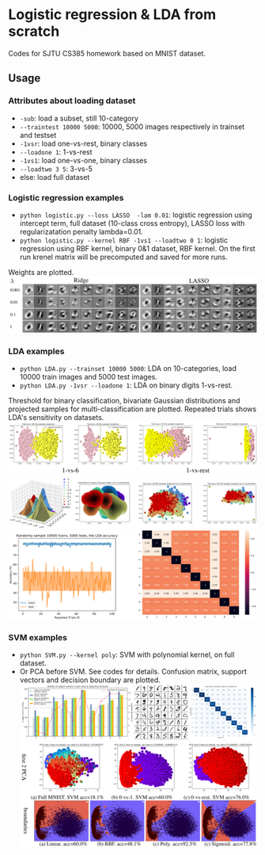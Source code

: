 # Logistic regression & LDA from scratch
Codes for SJTU CS385 homework based on MNIST dataset.

## Usage

### Attributes about loading dataset
+ `-sub`: load a subset, still 10-category
+ `--traintest 10000 5000`: 10000, 5000 images respectively in trainset and testset
+ `-1vsr`: load one-vs-rest, binary classes
+ `--loadone 1`: 1-vs-rest
+ `-1vs1`: load one-vs-one, binary classes
+ `--loadtwo 3 5`: 3-vs-5
+ else: load full dataset

### Logistic regression examples

+ `python logistic.py --loss LASSO  -lam 0.01`: logistic regression using intercept term, full dataset (10-class cross entropy), LASSO loss with regularizatation penalty lambda=0.01.
+ `python logistic.py --kernel RBF -1vs1 --loadtwo 0 1`: logistic regression using RBF kernel, binary 0&1 dataset, RBF kernel. On the first run krenel matrix will be precomputed and saved for more runs.

Weights are plotted.
![](imgs/logistic_weights.png)


### LDA examples

+ `python LDA.py --trainset 10000 5000`: LDA on 10-categories, load 10000 train images and 5000 test images.
+ `python LDA.py -1vsr --loadone 1`: LDA on binary digits 1-vs-rest.

Threshold for binary classification, bivariate Gaussian distributions and projected samples for multi-classification are plotted. Repeated trials shows LDA's sensitivity on datasets.
![](imgs/lda_1d.png)
![](imgs/lda_projected.png)
![](imgs/lda_nostable.png)


### SVM examples

+ `python SVM.py --kernel poly`: SVM with polynomial kernel, on full dataset.
+ Or PCA before SVM. See codes for details.
Confusion matrix, support vectors and decision boundary are plotted.
![](imgs/svm_confusion.png)
![](imgs/svm_boundary.png)
